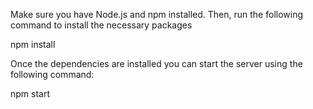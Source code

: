 Make sure you have Node.js and npm installed. Then, run the following command to install the necessary packages

npm install 


Once the dependencies are installed  you can start the server using the following command:

npm start
